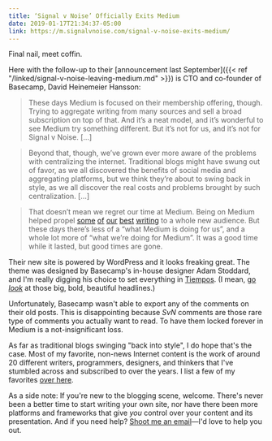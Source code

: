```yaml
---
title: ‘Signal v Noise’ Officially Exits Medium
date: 2019-01-17T21:34:37-05:00
link: https://m.signalvnoise.com/signal-v-noise-exits-medium/
---
```


Final nail, meet coffin. 

Here with the follow-up to their [announcement last September]({{< ref "/linked/signal-v-noise-leaving-medium.md" >}}) is CTO and co-founder of Basecamp, David Heinemeier Hansson:

> These days Medium is focused on their membership offering, though. Trying to aggregate writing from many sources and sell a broad subscription on top of that. And it’s a neat model, and it’s wonderful to see Medium try something different. But it’s not for us, and it’s not for Signal v Noise. [...]

> Beyond that, though, we’ve grown ever more aware of the problems with centralizing the internet. Traditional blogs might have swung out of favor, as we all discovered the benefits of social media and aggregating platforms, but we think they’re about to swing back in style, as we all discover the real costs and problems brought by such centralization. [...]

> That doesn’t mean we regret our time at Medium. Being on Medium helped propel [some](https://m.signalvnoise.com/lets-bury-the-hustle/) [of](https://m.signalvnoise.com/is-group-chat-making-you-sweat/) [our](https://m.signalvnoise.com/reconsider/) [best](https://m.signalvnoise.com/give-it-five-minutes/) [writing](https://m.signalvnoise.com/why-we-choose-profit/) to a whole new audience. But these days there’s less of a “what Medium is doing for us”, and a whole lot more of “what we’re doing for Medium”. It was a good time while it lasted, but good times are gone.

Their new site is powered by WordPress and it looks freaking great. The theme was designed by Basecamp's in-house designer Adam Stoddard, and I'm really digging his choice to set everything in [Tiempos](https://klim.co.nz/retail-fonts/tiempos-headline/). (I mean, [go *look*](https://m.signalvnoise.com) at those big, bold, beautiful headlines.) 

Unfortunately, Basecamp wasn't able to export any of the comments on their old posts. This is disappointing because *SvN* comments are those rare type of comments you actually want to read. To have them locked forever in Medium is a not-insignificant loss. 

As far as traditional blogs swinging "back into style", I do hope that's the case. Most of my favorite, non-news Internet content is the work of around 20 different writers, programmers, designers, and thinkers that I've stumbled across and subscribed to over the years. I list a few of my favorites [over here](https://audaciousfox.net/masthead#other-writers-worth-reading). 

As a side note: If you're new to the blogging scene, welcome. There's never been a better time to start writing your own site, nor have there been more platforms and frameworks that give *you* control over your content and its presentation. And if you need help? [Shoot me an email](/)—I'd love to help you out. 